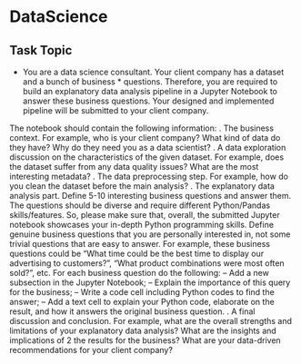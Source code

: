 # DataScience 

## Task Topic

* You are a data science consultant. Your client company has a dataset and a bunch of business *
questions. Therefore, you are required to build an explanatory data analysis pipeline in a
Jupyter Notebook to answer these business questions. Your designed and implemented pipeline
will be submitted to your client company. 

The notebook should contain the following information:
. The business context. For example, who is your client company? What kind of data do
they have? Why do they need you as a data scientist?
. A data exploration discussion on the characteristics of the given dataset. For example,
does the dataset suffer from any data quality issues? What are the most interesting
metadata?
. The data preprocessing step. For example, how do you clean the dataset before the main
analysis?
. The explanatory data analysis part. Define 5-10 interesting business questions and
answer them. The questions should be diverse and require different Python/Pandas
skills/features. So, please make sure that, overall, the submitted Jupyter notebook showcases
your in-depth Python programming skills. Define genuine business questions that
you are personally interested in, not some trivial questions that are easy to answer. For
example, these business questions could be “What time could be the best time to display
our advertising to customers?”, “What product combinations were most often sold?”, etc.
For each business question do the following:
– Add a new subsection in the Jupyter Notebook;
– Explain the importance of this query for the business;
– Write a code cell including Python codes to find the answer;
– Add a text cell to explain your Python code, elaborate on the result, and how it
answers the original business question.
. A final discussion and conclusion. For example, what are the overall strengths and limitations
of your explanatory data analysis? What are the insights and implications of
2
the results for the business? What are your data-driven recommendations for your client
company?
